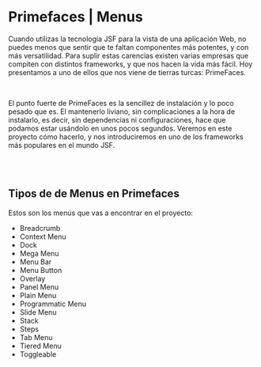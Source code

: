 <body>
    <h1>Primefaces | Menus</h1>
    <p>Cuando utilizas la tecnología JSF para la vista de una aplicación Web, no puedes menos que sentir que te faltan componentes más potentes, y con más versatilidad. Para suplir estas carencias existen varias empresas que compiten con distintos frameworks, y que nos hacen la vida más fácil. Hoy presentamos a uno de ellos que nos viene de tierras turcas: PrimeFaces.</p>
    <br/>
    <p>El punto fuerte de PrimeFaces es la sencillez de instalación y lo poco pesado que es. El mantenerlo liviano, sin complicaciones a la hora de instalarlo, es decir, sin dependencias ni configuraciones, hace que podamos estar usándolo en unos pocos segundos. Veremos en este proyecto cómo hacerlo, y nos introduciremos en uno de los frameworks más populares en el mundo JSF.</p>
    <br/><br/>
    <h2>Tipos de de Menus en Primefaces</h2>
    <p>Estos son los menús que vas a encontrar en el proyecto:</p>
    <ul>
        <li>Breadcrumb</li>
        <li>Context Menu</li>
        <li>Dock</li>
        <li>Mega Menu</li>
        <li>Menu Bar</li>
        <li>Menu Button</li>
        <li>Overlay</li>
        <li>Panel Menu</li>
        <li>Plain Menu</li>
        <li>Programmatic Menu</li>
        <li>Slide Menu</li>
        <li>Stack</li>
        <li>Steps</li>
        <li>Tab Menu</li>
        <li>Tiered Menu</li>
        <li>Toggleable</li>
    </ul>
</body>
</html>